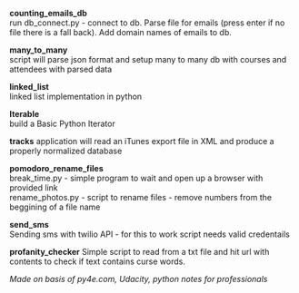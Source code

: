 **counting_emails_db**  
run db_connect.py - connect to db. Parse file for emails (press enter if no file there is a fall back). Add domain names of emails to db.

**many_to_many**  
script will parse json format and setup many to many db with courses and attendees with parsed data  

**linked_list**  
linked list implementation in python

**Iterable**  
build a Basic Python Iterator

**tracks**
application will read an iTunes export file in XML and produce a properly normalized database

**pomodoro_rename_files**  
  break_time.py - simple program to wait and open up a browser with provided link  
  rename_photos.py - script to rename files - remove numbers from the beggining of a file name

**send_sms**  
Sending sms with twilio API - for this to work script needs valid credentails

**profanity_checker**
Simple script to read from a txt file and hit url with contents to check if text contains curse words.



*Made on basis of py4e.com, Udacity, python notes for professionals*